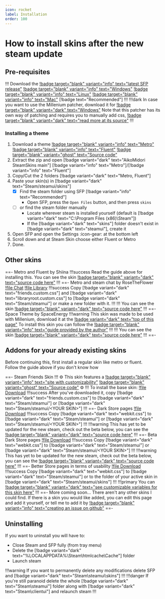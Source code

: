 ```yaml
---
icon: rocket
label: Installation
order: 100
---
```

# How to install skins after the new steam update

## Pre-requisites

!!! Download the [!badge target="blank" variant="info" text="latest SFP release"](https://github.com/PhantomGamers/SFP/releases)
[!badge target="blank" variant="info" text="Windows"](https://github.com/PhantomGamers/SFP/releases/latest/download/SFP_UI-win10-x64-SelfContained.zip) [!badge target="blank" variant="info" text="Linux"](https://github.com/PhantomGamers/SFP/releases/latest/download/SFP_UI-linux-x64-SelfContained.tar.gz) [!badge target="blank" variant="info" text="Mac"](https://github.com/PhantomGamers/SFP/releases/latest/download/SFP_UI-osx-x64-SelfContained.tar.gz) [!badge text="Recommended"]
!!!
!!!dark In case you want to use the Millenium patcher, download it for [!badge target="blank" variant="dark" text="Windows"](https://github.com/PhantomGamers/SFP/releases/latest/download/millennium.exe)
Note that this patcher has its own way of patching and requires you to manually add css, [!badge target="blank" variant="dark" text="read more at its source"](https://github.com/ShadowMonster99/millennium-steam-patcher/#readme)
!!!

### Installing a theme

1. Download a theme [!badge target="blank" variant="info" text="Metro"](https://download-directory.github.io/?url=https://github.com/AikoMidori/SteamSkins/tree/main/Metro/) [!badge target="blank" variant="info" text="Fluent"](https://download-directory.github.io/?url=https://github.com/AikoMidori/SteamSkins/tree/main/Fluent/) [!badge target="blank" variant="ghost" text="Source code"](https://github.com/AikoMidori/SteamSkins)
2. Extract the zip and open [!badge variant="dark" text="AikoMidori SteamSkins main"] [!badge variant="info" text="Metro"]/[!badge variant="info" text="Fluent"]
3. Copy/Cut the 2 folders [!badge variant="dark" text="Metro, Fluent"]
4. Paste your skin(s) in [!badge variant="dark" text="Steam/steamui/skins"]
   - [x] Find the steam folder using SFP [!badge variant="info" text="Recommended"]
     - Open SFP, press the `Open Files` button, and then press `skins`
   - [ ] or find the steam folder manually
     - Locate wherever steam is installed yourself (default is [!badge variant="dark" text="C:\Program Files (x86)\Steam"])
     - If the [!badge variant="dark" text="skins"] folder doesn't exist in [!badge variant="dark" text="steamui"], create it
5. Open SFP and open the Settings :icon-gear: at the bottom left
6. Scroll down and at Steam Skin choose either Fluent or Metro
7. Done.

## Other skins

==- Metro and Fluent by Shiina
!!!success Read the guide above for installing this.
You can see the skin [!badge target="blank" variant="dark" text="source code here"](https://github.com/AikoMidori/steam-dark-mode)
!!!
==- Metro and steam chat by RoseTheFlower
[!file Chat](https://raw.githubusercontent.com/RoseTheFlower/newsteamchat/master/friends.custom.css)
[!file Library](https://raw.githubusercontent.com/RoseTheFlower/newsteamchat/master/libraryroot.custom.css)
!!!success Copy [!badge variant="dark" text="friends.custom.css"] and [!badge variant="dark" text="libraryroot.custom.css"] to [!badge variant="dark" text="Steam/steamui"] or make a new folder with it.
!!!
!!! You can see the skin [!badge target="blank" variant="dark" text="source code here"](https://github.com/RoseTheFlower/newsteamchat)
!!!
==- Space Theme by SpaceEnergy
!!!warning This skin was made to be used with Millenium, download it at the [!badge variant="dark" text="top of this page"](/guides/installation.md#pre-requisites)
To install this skin you can follow the [!badge target="blank" variant="info" text="guide provided by the author"](https://github.com/SpaceEnergy/SpaceTheme-Steam#installation)
!!!
!!! You can see the skin [!badge target="blank" variant="dark" text="source code here"](https://github.com/SpaceEnergy/SpaceTheme-Steam)
!!!
==-

## Addons for your already existing skins

Before continuing this, first install a regular skin like metro or fluent.\
Follow the guide above if you don't know how

==- Steam Friends Skin
!!! :gear: This skin features a [!badge target="blank" variant="info" text="site with customizability"](https://chat.lasr.skin/) [!badge target="blank" variant="ghost" text="Source code"](https://github.com/LaserFlash/steam-chat-skin/) :gear:
!!!
To install the base skin: [!file Download](https://raw.githubusercontent.com/LaserFlash/steam-chat-skin/main/friends.custom.css)
!!!success After you've downloaded it, copy [!badge variant="dark" text="friends.custom.css"] to [!badge variant="dark" text="Steam/steamui"] or [!badge variant="dark" text="Steam/steamui/\<YOUR SKIN\>"]
!!!
==- Dark Store pages
[!file Download](https://raw.githubusercontent.com/AikoMidori/steam-dark-mode/master/webkit.css)
!!!success Copy [!badge variant="dark" text="webkit.css"] to [!badge variant="dark" text="Steam/steamui"] or [!badge variant="dark" text="Steam/steamui/\<YOUR SKIN\>"]
!!!
!!!warning This has yet to be updated for the new steam, check out the beta below, you can see the [!badge target="blank" variant="dark" text="source code here"](https://github.com/AikoMidori/steam-dark-mode)
!!!
==- Beta Dark Store pages
[!file Download](https://github.com/BallOpener/steam-dark-mode/tree/beta2)
!!!success Copy [!badge variant="dark" text="webkit.css"] to [!badge variant="dark" text="Steam/steamui"] or [!badge variant="dark" text="Steam/steamui/\<YOUR SKIN\>"]
!!!
!!!warning This has yet to be updated for the new steam, check out the beta below, you can see the [!badge target="blank" variant="dark" text="source code here"]()
!!!
==- Better Store pages in terms of usability
[!file Download](/assets/css/webkit.css)
!!!success Copy [!badge variant="dark" text="webkit.css"] to [!badge variant="dark" text="Steam/steamui"] or to the folder of your active skin in [!badge variant="dark" text="Steam/steamui/skins"]
!!!
!!!primary You can [!badge target="blank" variant="dark" text="see customizable variables for this skin here"](/assets/css/store.css)
!!!
==- More coming soon...
There aren't any other skins I could find. If there is a skin you would like added, you can edit this page and add it yourself, or tell me to add it by [!badge target="blank" variant="info" text="creating an issue on github"](https://github.com/xamionex/steamskins/issues/new?assignees=xamionex&labels=documentation&projects=&template=change-request.md&title=)
==-

## Uninstalling

If you want to uninstall you will have to:

- Close Steam and SFP fully (from tray menu)
- Delete the [!badge variant="dark" text="%LOCALAPPDATA%\Steam\htmlcache\Cache\"] folder
- Launch steam

!!!warning If you want to permanently delete any modifications delete SFP and [!badge variant="dark" text="Steam\steamui\skins"]
!!!
!!!danger If you're still paranoid delete the whole [!badge variant="dark" text="Steam\steamui"] folder along with [!badge variant="dark" text="Steam\clientui"] and relaunch steam
!!!
